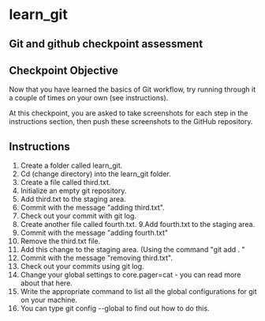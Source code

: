 # learn_git

## Git and github checkpoint assessment

## Checkpoint Objective
Now that you have learned the basics of Git workflow, try running through it a couple of times on your own (see instructions).

At this checkpoint, you are asked to take screenshots for each step in the instructions section, then push these screenshots to the GitHub repository.  

## Instructions
1. Create a folder called learn_git.
2. Cd (change directory) into the learn_git folder.
3. Create a file called third.txt.
4. Initialize an empty git repository.
5. Add third.txt to the staging area.
6. Commit with the message "adding third.txt".
7. Check out your commit with git log.
8. Create another file called fourth.txt.
9.Add fourth.txt to the staging area.
10. Commit with the message "adding fourth.txt"
11. Remove the third.txt file.
12. Add this change to the staging area. (Using the command "git add . "
13. Commit with the message "removing third.txt".
14. Check out your commits using git log.
15. Change your global settings to core.pager=cat - you can read more about that here.
16. Write the appropriate command to list all the global configurations for git on your machine.
17. You can type git config --global to find out how to do this.
